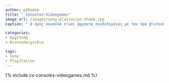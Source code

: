 ```yaml
---
author: p20adam
title: " Consoles-Videogames"
image_url: /images/sony-plastasion-thumb.jpg
caption: " Ο όρος κονσόλα είναι άρρηκτα συνδεδεμένος με τον όρο βιντεοπαιχνίδι. Κονσόλα αποτελεί μια ηλεκτρονική συσκευή σχεδιασμένη για την αναπαραγωγή βιντεοπαιχνιδιών. Συνήθως η κονσόλα συνδέεται με την τηλεόραση ή οποιαδήποτε άλλη οθόνη προβολής και λειτουργεί με χειριστήρια. Απ’ την άλλη πλευρά ο όρος βιντεοπαιχνίδι αφορά την διαδραστική και συγχρόνως ηλεκτρονική ψυχαγωγία. Υπάρχουν παίκτες σ’ έναν εικονικό κόσμο που αλληλεπιδρούν μεταξύ τους και διασκεδάζουν."

categories: 
- Αρχέτυπα
- Βιντεοπαιχνίδια

tags: 
- Sony
- PlayStation
---
```


{% include cs-consoles-videogames.md %}
